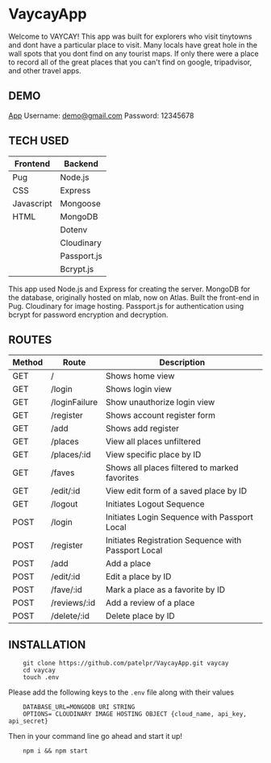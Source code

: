 
# VaycayApp

Welcome to VAYCAY! 
This app was built for explorers who visit tinytowns and dont have a particular place to visit.
Many locals have great hole in the wall spots that you dont find on any tourist maps. If only there were a place to record all of the great places that you can't find on google, tripadvisor, and other travel apps.

## DEMO
[App](https://vaycayapp.herokuapp.com/places)
Username: demo@gmail.com
Password: 12345678

##  TECH USED

|Frontend|Backend|
|--|--|
| Pug| Node.js |
|CSS|Express|
|Javascript|Mongoose |
|HTML|MongoDB|
||Dotenv|
||Cloudinary|
||Passport.js|
||Bcrypt.js|

This app used Node.js and Express for creating the server.
MongoDB for the database, originally hosted on mlab, now on Atlas.
Built the front-end in Pug.
Cloudinary for image hosting.
Passport.js for authentication using bcrypt for password encryption and decryption.

## ROUTES

|Method|Route|Description|
|--|--|--|
|GET|/|Shows home view|
|GET |/login|Shows login view|
|GET|/loginFailure|Show unauthorize login view|
|GET|/register|Shows account register form|
|GET|/add|Shows add register|
|GET|/places| View all places unfiltered|
|GET|/places/:id| View specific place by ID|
|GET|/faves|Shows all places filtered to marked favorites|
|GET|/edit/:id|View edit form of a saved place by ID|
|GET|/logout|Initiates Logout Sequence|
|POST|/login|Initiates Login Sequence with Passport Local|
|POST|/register|Initiates Registration Sequence with Passport Local|
|POST|/add|Add a place|
|POST|/edit/:id|Edit a place by ID|
|POST|/fave/:id|Mark a place as a favorite by ID|
|POST|/reviews/:id|Add a review of a place|
|POST|/delete/:id| Delete place by ID|

## INSTALLATION
```
    git clone https://github.com/patelpr/VaycayApp.git vaycay
    cd vaycay
    touch .env
```
Please add the following keys to the `.env` file along with their values
```
    DATABASE_URL=MONGODB URI STRING
    OPTIONS= CLOUDINARY IMAGE HOSTING OBJECT {cloud_name, api_key, api_secret}
```
Then in your command line go ahead and start it up!
```
    npm i && npm start
```
